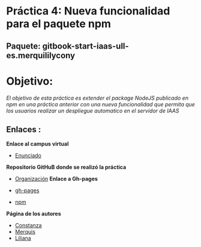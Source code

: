 # Práctica 4: Nueva funcionalidad para el paquete npm
## Paquete: gitbook-start-iaas-ull-es.merquililycony


# Objetivo:
*El objetivo de esta práctica es extender el package NodeJS publicado en npm en una práctica anterior con una nueva*
*funcionalidad que permita que los usuarios realizar un despliegue automatico en el servidor de IAAS*



## Enlaces :

 **Enlace al campus virtual**

 * [Enunciado](https://casianorodriguezleon.gitbooks.io/ull-esit-1617/content/practicas/practicaplugin.html)

 **Repositorio GitHuB donde se realizó la práctica**

 * [Organización](https://github.com/ULL-ESIT-SYTW-1617/gitbook-start-iaas-ull-es-merquililycony/)
 **Enlace a Gh-pages**

 * [gh-pages](https://ull-esit-sytw-1617.github.io/nueva-funcionalidad-para-el-paquete-npm-plugins-merquililycony/)

 * [npm](https://www.npmjs.com/package/gitbook-start-iaas-ull-es-merquililycony)

 **Página de los autores**

 * [Constanza](http://alu0100673647.github.io)
 * [Merquis](http://merquis.github.io)
 * [Liliana](https://alu0100762846.github.io)


